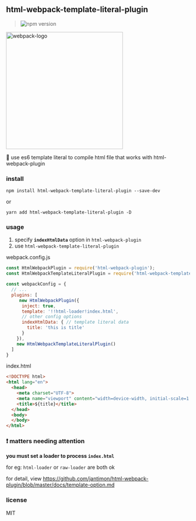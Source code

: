 
## html-webpack-template-literal-plugin

> <img src="https://img.shields.io/npm/v/html-webpack-template-literal-plugin.svg" alt="npm version" data-canonical-src="https://img.shields.io/npm/v/emojione.svg" style="max-width:100%;">

<img src="https://github.com/webpack/media/blob/master/logo/logo-on-white-bg.png" alt="webpack-logo" width="320" >

 💝 use es6 template literal to compile html file that works with html-webpack-plugin

### install
`npm install html-webpack-template-literal-plugin --save-dev`

or

`yarn add html-webpack-template-literal-plugin -D`

### usage

1. specify **`indexHtmlData`** option in `html-webpack-plugin`
2. use `html-webpack-template-literal-plugin`

webpack.config.js

```javascript
const HtmlWebpackPlugin = require('html-webpack-plugin');
const HtmlWebpackTemplateLiteralPlugin = require('html-webpack-template-literal-plugin');

const webpackConfig = {
  // ... 
  plugins: [
     new HtmlWebpackPlugin({
      inject: true,
      template: '!!html-loader!index.html',
      // other config options
      indexHtmlData: { // template literal data
        title: 'this is title'
      }
    }),
    new HtmlWebpackTemplateLiteralPlugin()
  ]
}
```

index.html

```html
<!DOCTYPE html>
<html lang="en">
  <head>
    <meta charset="UTF-8">
    <meta name="viewport" content="width=device-width, initial-scale=1.0">
    <title>${title}</title>
  </head>
  <body>
  </body>
</html>
```

###  ❗️ matters needing attention
**you must set a loader to process `index.html`**

for eg: `html-loader` or `raw-loader` are both ok  

for detail, view https://github.com/jantimon/html-webpack-plugin/blob/master/docs/template-option.md

### license
MIT
